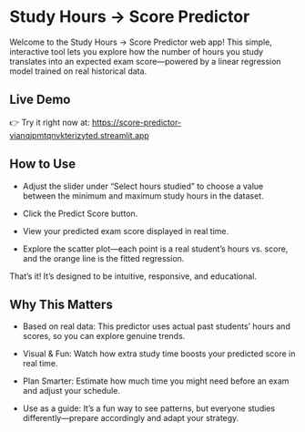 # Study Hours → Score Predictor

Welcome to the Study Hours → Score Predictor web app! This simple, interactive tool lets you explore how the number of hours you study translates into an expected exam score—powered by a linear regression model trained on real historical data.

## Live Demo

👉 Try it right now at: https://score-predictor-vianqjpmtqnvkterizyted.streamlit.app


 ## How to Use
 
 - Adjust the slider under “Select hours studied” to choose a value between the minimum and maximum study hours in the dataset.
 
 - Click the Predict Score button.

 - View your predicted exam score displayed in real time.

 - Explore the scatter plot—each point is a real student’s hours vs. score, and the orange line is the fitted regression.

That’s it! It’s designed to be intuitive, responsive, and educational.



## Why This Matters

- Based on real data: This predictor uses actual past students’ hours and scores, so you can explore genuine trends.

- Visual & Fun: Watch how extra study time boosts your predicted score in real time.

- Plan Smarter: Estimate how much time you might need before an exam and adjust your schedule.

- Use as a guide: It’s a fun way to see patterns, but everyone studies differently—prepare accordingly and adapt your strategy.



